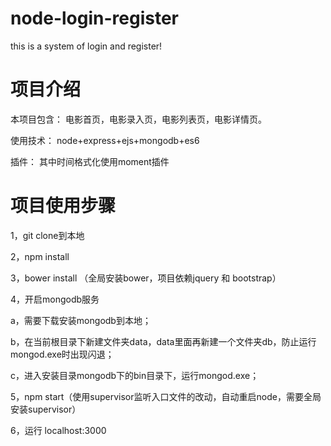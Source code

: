 # node-login-register
this is a  system of login and register!

# 项目介绍
本项目包含： 电影首页，电影录入页，电影列表页，电影详情页。

使用技术：
node+express+ejs+mongodb+es6

插件：
其中时间格式化使用moment插件

# 项目使用步骤
1，git clone到本地

2，npm install

3，bower install （全局安装bower，项目依赖jquery 和 bootstrap）

4，开启mongodb服务

a，需要下载安装mongodb到本地；

b，在当前根目录下新建文件夹data，data里面再新建一个文件夹db，防止运行mongod.exe时出现闪退；

c，进入安装目录mongodb下的bin目录下，运行mongod.exe；

5，npm start（使用supervisor监听入口文件的改动，自动重启node，需要全局安装supervisor）

6，运行 localhost:3000
